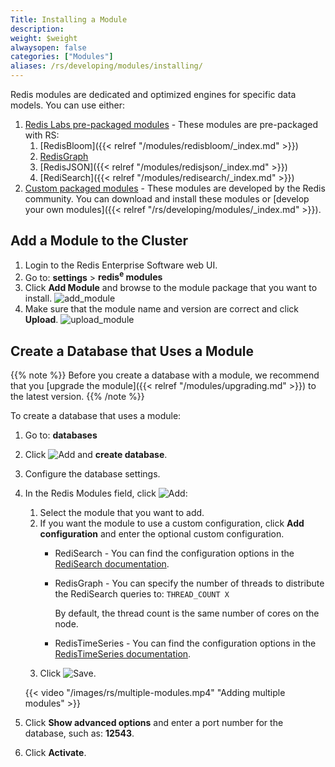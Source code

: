 ```yaml
---
Title: Installing a Module
description:
weight: $weight
alwaysopen: false
categories: ["Modules"]
aliases: /rs/developing/modules/installing/
---
```

Redis modules are dedicated and optimized engines for specific data models.
You can use either:

1. [Redis Labs pre-packaged modules](https://redislabs.com/redis-enterprise/software/downloads/#tabTwo) - These modules are pre-packaged with RS:
    1. [RedisBloom]({{< relref "/modules/redisbloom/_index.md" >}})
    1. [RedisGraph](https://oss.redislabs.com/redisgraph/#quickstart)
    1. [RedisJSON]({{< relref "/modules/redisjson/_index.md" >}})
    1. [RediSearch]({{< relref "/modules/redisearch/_index.md" >}})
1. [Custom packaged modules](https://redislabs.com/community/redis-modules-hub/) - These modules are developed by the Redis community.
    You can download and install these modules or [develop your own modules]({{< relref "/rs/developing/modules/_index.md" >}}).

## Add a Module to the Cluster

1. Login to the Redis Enterprise Software web UI.
1. Go to: **settings** > **redis<sup>e</sup> modules**
1. Click **Add Module** and browse to the module package that you want to install.
    ![add_module](/images/rs/add_module.png)
1. Make sure that the module name and version are correct and click **Upload**.
    ![upload_module](/images/rs/upload_module.png)

## Create a Database that Uses a Module

{{% note %}}
Before you create a database with a module,
we recommend that you [upgrade the module]({{< relref "/modules/upgrading.md" >}}) to the latest version.
{{% /note %}}

To create a database that uses a module:

1. Go to: **databases**
1. Click ![Add](/images/rs/icon_add.png#no-click "Add") and **create database**.
1. Configure the database settings.
1. In the Redis Modules field, click ![Add](/images/rs/icon_add.png#no-click "Add"):
    1. Select the module that you want to add.
    1. If you want the module to use a custom configuration, click **Add configuration** and enter the optional custom configuration.
        - RediSearch - You can find the configuration options in the [RediSearch documentation](https://oss.redislabs.com/redisearch/Configuring.html#redisearch_configuration_options).
        - RedisGraph - You can specify the number of threads to distribute the RediSearch queries to: `THREAD_COUNT X`

            By default, the thread count is the same number of cores on the node.
        - RedisTimeSeries - You can find the configuration options in the [RedisTimeSeries documentation](https://oss.redislabs.com/redistimeseries/configuration/#redistimeseries-configuration-options).
    1. Click ![Save](/images/rs/icon_save.png#no-click "Save").

    {{< video "/images/rs/multiple-modules.mp4" "Adding multiple modules" >}}

1. Click **Show advanced options** and enter a port number for the database, such as: **12543**.
1. Click **Activate**.
